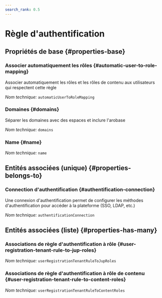 ```yaml
---
search_rank: 0.5
---    
```

# Règle d'authentification
<!--- THIS FILE IS GENERATED PLEASE DO NOT EDIT IT DIRECTLY --->



<OH code="userRegistrationTenantRule"/>






## Propriétés de base {#properties-base}
    
### Associer automatiquement les rôles {#automatic-user-to-role-mapping}

Associer automatiquement les rôles et les rôles de contenu aux utilisateurs qui respectent cette règle

*Nom technique:* ```automaticUserToRoleMapping```
<PH code="userRegistrationTenantRule:automaticUserToRoleMapping"/>

### Domaines {#domains}

Séparer les domaines avec des espaces et inclure l'arobase

*Nom technique:* ```domains```
<PH code="userRegistrationTenantRule:domains"/>

### Name {#name}



*Nom technique:* ```name```
<PH code="userRegistrationTenantRule:name"/>

    

## Entités associées (unique) {#properties-belongs-to}

### Connection d'authentification {#authentification-connection}

Une connexion d'authentification permet de configurer les méthodes d'authentification pour accéder à la plateforme (SSO, LDAP, etc.)

*Nom technique:* ```authentificationConnection```
<PH code="userRegistrationTenantRule:authentificationConnection"/>


## Entités associées (liste) {#properties-has-many}

### Associations de règle d'authentification à rôle {#user-registration-tenant-rule-to-jup-roles}



*Nom technique:* ```userRegistrationTenantRuleToJupRoles```
<PH code="userRegistrationTenantRule:userRegistrationTenantRuleToJupRoles"/>

### Associations de règle d'authentification à rôle de contenu {#user-registration-tenant-rule-to-content-roles}



*Nom technique:* ```userRegistrationTenantRuleToContentRoles```
<PH code="userRegistrationTenantRule:userRegistrationTenantRuleToContentRoles"/>




